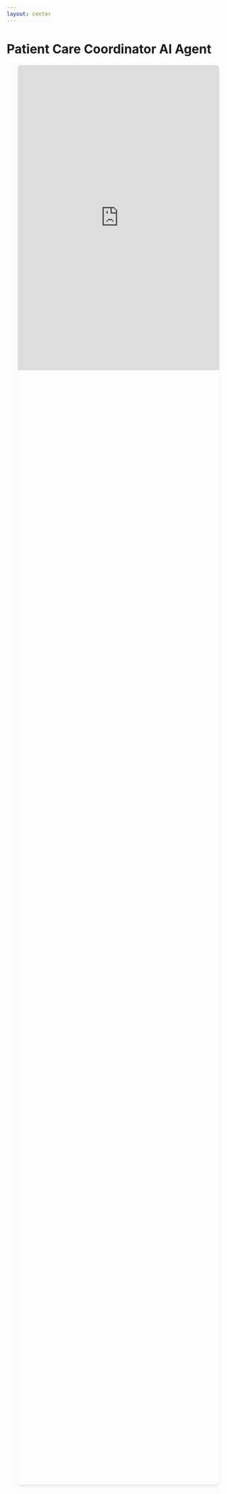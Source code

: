 ```yaml
---
layout: center
---
```


# Patient Care Coordinator AI Agent

<div class="agent-container">
  <iframe 
    id="JotFormIFrame-019761564a40774fb9e0437c063b514ea274"
    title="Patient Care Coordinator AI Agent" 
    onload="window.parent.scrollTo(0,0)"
    allowtransparency="true" 
    allow="geolocation; microphone; camera; fullscreen"
    src="https://agent.jotform.com/019761564a40774fb9e0437c063b514ea274?embedMode=iframe&background=1&shadow=1"
    frameborder="0" 
    style="max-width:100%; height:688px; border:none; width:100%;" 
    scrolling="no"
    class="interactive-agent">
  </iframe>
</div>

<script src='https://cdn.jotfor.ms/s/umd/latest/for-form-embed-handler.js'></script>
<script>
  window.jotformEmbedHandler("iframe[id='JotFormIFrame-019761564a40774fb9e0437c063b514ea274']",
    "https://www.jotform.com")
</script>

<style scoped>
.agent-container {
  position: relative;
  width: 90%;
  height: 80vh;
  border-radius: 8px;
  overflow: hidden;
  box-shadow: 0 4px 6px -1px rgba(0, 0, 0, 0.1);
  margin: 0 auto;
}

.interactive-agent {
  width: 100%;
  height: 100%;
  border: none;
  transition: filter 0.3s ease;
}

.agent-container:hover .interactive-agent {
  filter: brightness(1.05);
}
</style>
